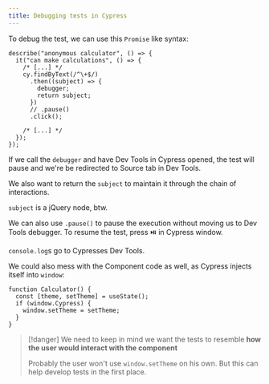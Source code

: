 ```yaml
---
title: Debugging tests in Cypress
---
```


To debug the test, we can use this `Promise` like syntax:

```tsx
describe("anonymous calculator", () => {
  it("can make calculations", () => {
    /* [...] */
    cy.findByText(/^\+$/)
      .then((subject) => {
        debugger;
        return subject;
      })
      // .pause()
      .click();

    /* [...] */
  });
});
```

If we call the `debugger` and have Dev Tools in Cypress opened, the test will pause and we're be redirected to Source tab in Dev Tools.

We also want to return the `subject` to maintain it through the chain of interactions.

`subject` is a jQuery node, btw.

We can also use `.pause()` to pause the execution without moving us to Dev Tools debugger. To resume the test, press ⏯️ in Cypress window.

`console.log`s go to Cypresses Dev Tools.

We could also mess with the Component code as well, as Cypress injects itself into `window`:

```tsx
function Calculator() {
  const [theme, setTheme] = useState();
  if (window.Cypress) {
    window.setTheme = setTheme;
  }
}
```

> [!danger] We need to keep in mind we want the tests to resemble **how the user would interact with the component**
>
> Probably the user won't use `window.setTheme` on his own. But this can help develop tests in the first place.
